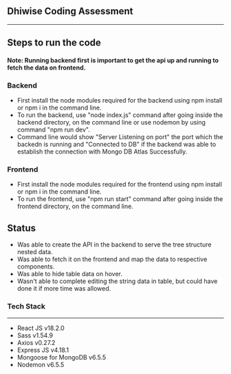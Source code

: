 ## Dhiwise Coding Assessment 
---
## Steps to run the code
#### Note: Running backend first is important to get the api up and running to fetch the data on frontend.
### Backend
* First install the node modules required for the backend using npm install or npm i in the command line.
* To run the backend, use "node index.js" command after going inside the backend directory, on the command line or use nodemon by using command "npm run dev".
* Command line would show "Server Listening on port" the port which the backedn is running and "Connected to DB" if the backend was able to establish the connection with Mongo DB Atlas Successfully.

### Frontend
* First install the node modules required for the frontend using npm install or npm i in the command line.
* To run the frontend, use "npm run start" command after going inside the frontend directory, on the command line.


## Status
* Was able to create the API in the backend to serve the tree structure nested data.
* Was able to fetch it on the frontend and map the data to respective components.
* Was able to hide table data on hover.
* Wasn't able to complete editing the string data in table, but could have done it if more time was allowed.

### Tech Stack
___

* React JS v18.2.0
* Sass v1.54.9
* Axios v0.27.2
* Express JS v4.18.1
* Mongoose for MongoDB v6.5.5
* Nodemon v6.5.5

